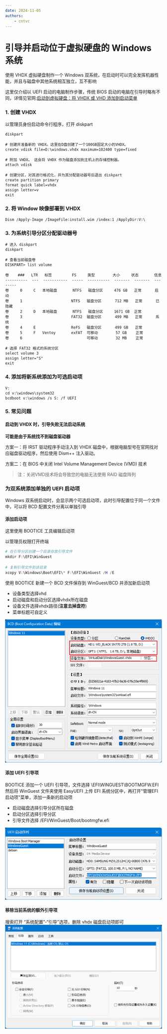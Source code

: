 ```yaml
---
date: 2024-11-05 
authors:
    - cntvc
---
```

# 引导并启动位于虚拟硬盘的 Windows 系统

<!-- more -->

使用 VHDX 虚拟硬盘制作一个 Windows 双系统，在启动时可以完全发挥机器性能，并且与磁盘中其他系统相互独立，互不影响

这里仅介绍以 UEFI 启动的电脑制作步骤，传统 BIOS 启动的电脑在引导时略有不同，详情见官网:[启动到虚拟硬盘：将 VHDX 或 VHD 添加到启动菜单](https://learn.microsoft.com/zh-cn/windows-hardware/manufacture/desktop/boot-to-vhd--native-boot--add-a-virtual-hard-disk-to-the-boot-menu?view=windows-11)

### 1. 创建 VHDX 

以管理员身份启动命令行程序，打开 diskpart
```powshell
diskpart

# 创建并准备新的 VHDX。这里在D盘创建了一个100GB固定大小的VHDX。
create vdisk file=D:\windows.vhdx maximum=102400 type=fixed

# 附加 VHDX。 这会将 VHDX 作为磁盘添加到主机上的存储控制器。
attach vdisk

# 创建分区，对其进行格式化，并为其分配驱动器号后退出 diskpart
create partition primary
format quick label=vhdx
assign letter=v
exit
```

### 2. 将 Window 映像部署到 VHDX
```powshell
Dism /Apply-Image /ImageFile:install.wim /index:1 /ApplyDir:V:\
```

### 3. 为系统引导分区分配驱动器号
```powshell
# 进入 diskpart
diskpart

# 查看当前磁盘卷
DISKPART> list volume

卷    ###   LTR   标签         FS     类型        大小     状态       信息
----------  ---  -----------  -----  ----------  -------  -------  --------
卷     0     C   本地磁盘       NTFS   磁盘分区     476 GB   正常      启动
卷     1                      NTFS   磁盘分区      712 MB   正常      已隐藏
卷     2     D   本地磁盘       NTFS   磁盘分区     1671 GB  正常
卷     3                      FAT32  磁盘分区      499 MB   正常      系统
卷     4     E                ReFS   磁盘分区      499 GB   正常
卷     5     F   Ventoy       exFAT  可移动        57 GB    正常
卷     6                             可移动        32 MB    正常

# 选择 FAT32 格式的系统分区
select volume 3
assign letter="S"
exit
```

### 4. 添加将新系统添加为可选启动项
```powshell
V:
cd v:\windows\system32
bcdboot v:\windows /s S: /f UEFI
```

### 5. 常见问题

#### 启动到 VHDX 时，引导失败无法启动系统
**可能是由于系统找不到磁盘驱动器**

方案一：将 IRST 驱动程序手动注入到 VHDX 磁盘中，根据电脑型号在官网找对应磁盘驱动程序，然后使用 Dism++ 注入驱动。

方案二：在 BIOS 中关闭 Intel Volume Management Device (VMD) 技术
> 注：关闭VMD技术将会导致您的电脑无法使用 RAID 磁盘阵列


### 为双系统添加单独的 UEFI 启动项

Windows 双系统启动时，会显示两个可选启动项，此时引导配置位于同一个文件中，可以将 BCD 配置文件分离以单独引导

#### 添加启动项
这里使用 BOOTICE 工具编辑启动项

以管理员权限打开终端
```powershell
# 在引导分区创建一个目录存放引导文件
mkdir F:\EFI\WinGuest

# 复制引导文件到该目录
xcopy V:\Windows\Boot\EFI\* F:\EFI\WinGuest /H /E 
```

使用 BOOTICE 新建一个 BCD 文件保存到 WinGuest/BCD 并添加新启动项

- 设备类型选择vhd
- 启动磁盘和启动分区选择vhdx所在磁盘
- 设备文件选择vhdx路径(**注意去掉盘符**)
- 菜单标题可自定义

![edit-boot](../assets/boot-to-vhd-edit-boot.png)


#### 添加 UEFI 引导项
BOOTICE 添加一个 UEFI 引导项，文件选择 \EFI\WINGUEST\BOOTMGFW.EFI
然后将 WinGuest 文件夹使用 EasyUEFI 上传 EFI 系统分区中，再打开"管理EFI启动项"菜单，添加一条新的启动项

- 启动磁盘选择引导分区所在磁盘
- 启动分区选择引导分区
- 引导文件选择 /EFI/WinGuest/Boot/bootmgfw.efi

![add-uifi](../assets/boot-to-vhd-WInGuest-UEFI.png)

#### 移除当前系统的额外引导项
搜索打开 “系统配置”-“引导”选项，删除 vhdx 磁盘启动项即可
![sys-config](../assets/boot-to-vhd-sys-config.png)
